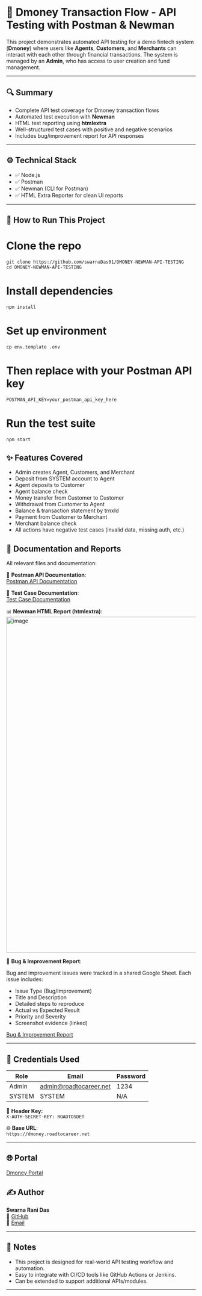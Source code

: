 # 💸 Dmoney Transaction Flow - API Testing with Postman & Newman

This project demonstrates automated API testing for a demo fintech system (**Dmoney**) where users like **Agents**, **Customers**, and **Merchants** can interact with each other through financial transactions. The system is managed by an **Admin**, who has access to user creation and fund management.

---

## 🔍 Summary

- Complete API test coverage for Dmoney transaction flows
- Automated test execution with **Newman**
- HTML test reporting using **htmlextra**
- Well-structured test cases with positive and negative scenarios
- Includes bug/improvement report for API responses

---

## ⚙️ Technical Stack

- ✅ Node.js
- ✅ Postman
- ✅ Newman (CLI for Postman)
- ✅ HTML Extra Reporter for clean UI reports

---

## 🚀 How to Run This Project

   # Clone the repo
    git clone https://github.com/swarnaDas01/DMONEY-NEWMAN-API-TESTING
    cd DMONEY-NEWMAN-API-TESTING

   # Install dependencies
    npm install

   # Set up environment
    cp env.template .env
   # Then replace with your Postman API key
    POSTMAN_API_KEY=your_postman_api_key_here
    
   # Run the test suite
    npm start


## ✨ Features Covered

- Admin creates Agent, Customers, and Merchant
- Deposit from SYSTEM account to Agent
- Agent deposits to Customer
- Agent balance check
- Money transfer from Customer to Customer
- Withdrawal from Customer to Agent
- Balance & transaction statement by trnxId
- Payment from Customer to Merchant
- Merchant balance check
- All actions have negative test cases (invalid data, missing auth, etc.)

## 📄 Documentation and Reports

All relevant files and documentation:

🔗 **Postman API Documentation**:  
[Postman API Documentation](https://documenter.getpostman.com/view/47811893/2sB3HhrMfY)

📄 **Test Case Documentation**:  
[Test Case Documentation](https://docs.google.com/spreadsheets/d/1DV7BcxjFegB_ATJEjbfMrmFjAhToGtdWzRaXH4ADr6M/edit?usp=sharing)

📊 **Newman HTML Report (htmlextra)**:  
<img width="907" height="893" alt="image" src="https://github.com/user-attachments/assets/0a37a4b5-bc64-4eb3-a5da-96819c286198" />

🐞 **Bug & Improvement Report**: 

Bug and improvement issues were tracked in a shared Google Sheet. Each issue includes:

- Issue Type (Bug/Improvement)
- Title and Description
- Detailed steps to reproduce
- Actual vs Expected Result
- Priority and Severity
- Screenshot evidence (linked)
  
[Bug & Improvement Report](https://docs.google.com/spreadsheets/d/1pJ9HR9xgoun_TQCVdqRsJMwBSuAyZGvbvUwClUFs3b4/edit?usp=sharing)


---

## 🔐 Credentials Used

| Role   | Email                      | Password |
|--------|----------------------------|----------|
| Admin  | admin@roadtocareer.net     | 1234     |
| SYSTEM | SYSTEM                     | N/A      |

🔑 **Header Key:**  
`X-AUTH-SECRET-KEY: ROADTOSDET`

🌐 **Base URL**:  
  `https://dmoney.roadtocareer.net`

---

## 🌐 Portal

[Dmoney Portal](http://dmoneyportal.roadtocareer.net)

## ✍️ Author

**Swarna Rani Das**  
🔗 [GitHub](https://github.com/swarnaDas01)  
📧 [Email](swarnaranidas6@gmail.com)

---

## 📝 Notes

- This project is designed for real-world API testing workflow and automation.
- Easy to integrate with CI/CD tools like GitHub Actions or Jenkins.
- Can be extended to support additional APIs/modules.

---





